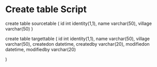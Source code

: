 # Create table Script
create table sourcetable (
id int identity(1,1),
name varchar(50),
village varchar(50)
)

create table targettable (
id int identity(1,1),
name varchar(50),
village varchar(50),
createdon datetime,
createdby varchar(20),
modifiedon datetime,
modifiedby varchar(20)

)

